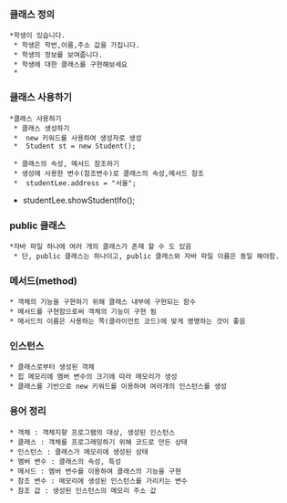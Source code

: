 ### 클래스 정의 
	*학생이 있습니다.
	 * 학생은 학번,이름,주소 값을 가집니다.
	 * 학생의 정보를 보여줍니다.
	 * 학생에 대한 클래스를 구현해보세요
	 * 
### 클래스 사용하기
	*클래스 사용하기 
	 * 클래스 생성하기
	 *  new 키워드를 사용하여 생성자로 생성
	 *	Student st = new Student();
	 
	 * 클래스의 속성, 메서드 참조하기
	 * 생성에 사용한 변수(참조변수)로 클래스의 속성,메서드 참조
	 * 	studentLee.address = "서울";
		
   * studentLee.showStudentIfo();
		
	 
### public 클래스
	*자바 파일 하나에 여러 개의 클래스가 존재 할 수 도 있음
	 * 단, public 클래스는 하나이고, public 클래스와 자바 파일 이름은 동일 해야함.
### 메서드(method)
	* 객체의 기능을 구현하기 위해 클래스 내부에 구현되는 함수
	* 메서드를 구현함으로써 객체의 기능이 구현 됨
	* 메서드의 이름은 사용하는 쪽(클라이언트 코드)에 맞게 명명하는 것이 좋음

### 인스턴스
	* 클래스로부터 생성된 객체
	* 힙 메모리에 멤버 변수의 크기에 따라 메모리가 생성
	* 클래스를 기반으로 new 키워드를 이용하여 여러개의 인스턴스를 생성
### 용어 정리
	* 객체 : 객체지향 프로그램의 대상, 생성된 인스턴스
	* 클래스 : 객체를 프로그래밍하기 위해 코드로 만든 상태
	* 인스턴스 : 클래스가 메모리에 생성된 상태
	* 멤버 변수 : 클래스의 속성, 특성
	* 메서드 : 멤버 변수를 이용하여 클래스의 기능을 구현
	* 참조 변수 : 메모리에 생성된 인스턴스를 가리키는 변수
	* 참조 값 : 생성된 인스턴스의 메모리 주소 값
	
